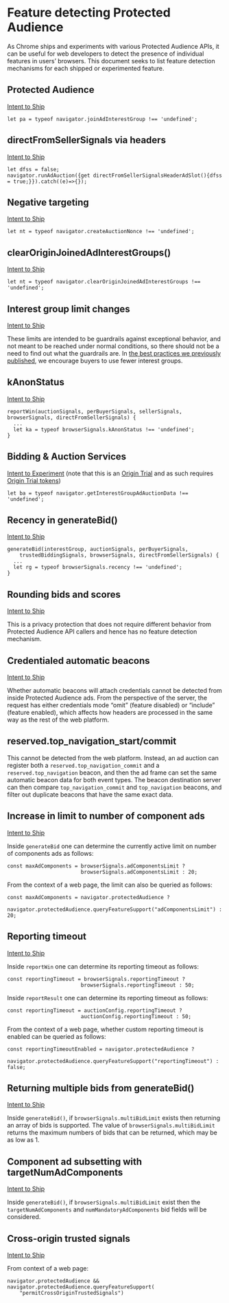 # Feature detecting Protected Audience

As Chrome ships and experiments with various Protected Audience APIs, it can be useful for web developers to detect the presence of individual features
in users’ browsers.  This document seeks to list feature detection mechanisms for each shipped or experimented feature.

## Protected Audience
[Intent to Ship](https://groups.google.com/a/chromium.org/g/blink-dev/c/igFixT5n7Bs/m/ZNrDcQ2dDQAJ)
```
let pa = typeof navigator.joinAdInterestGroup !== 'undefined';
```
## directFromSellerSignals via headers
[Intent to Ship](https://groups.google.com/a/chromium.org/g/blink-dev/c/JpWOdoPi5Wo/m/YyTaUzkxAgAJ)
```
let dfss = false;
navigator.runAdAuction({get directFromSellerSignalsHeaderAdSlot(){dfss = true;}}).catch((e)=>{});
```
## Negative targeting
[Intent to Ship](https://groups.google.com/a/chromium.org/g/blink-dev/c/xzrWfs-BwFk/m/a90JCji_AAAJ)
```
let nt = typeof navigator.createAuctionNonce !== 'undefined';
```
## clearOriginJoinedAdInterestGroups()
[Intent to Ship](https://groups.google.com/a/chromium.org/g/blink-dev/c/IfmYsMCUoHc/m/yCddTUfgBgAJ)
```
let nt = typeof navigator.clearOriginJoinedAdInterestGroups !== 'undefined';
```
## Interest group limit changes
[Intent to Ship](https://groups.google.com/a/chromium.org/g/blink-dev/c/IfmYsMCUoHc/m/yCddTUfgBgAJ)

These limits are intended to be guardrails against exceptional behavior, and not meant to be reached under normal conditions, so there should not be a 
need to find out what the guardrails are.  In [the best practices we previously published](https://developer.chrome.com/docs/privacy-sandbox/protected-audience-api/latency/#fewer-interest-groups-bidding),
we encourage buyers to use fewer interest groups.
## kAnonStatus
[Intent to Ship](https://groups.google.com/a/chromium.org/g/blink-dev/c/IfmYsMCUoHc/m/yCddTUfgBgAJ)
```
reportWin(auctionSignals, perBuyerSignals, sellerSignals, browserSignals, directFromSellerSignals) {
  ...
  let ka = typeof browserSignals.kAnonStatus !== 'undefined';
}
```
## Bidding & Auction Services
[Intent to Experiment](https://groups.google.com/a/chromium.org/g/blink-dev/c/2bwMHd3Yz7I/m/BwMKwPP6GQAJ) (note that this is an
[Origin Trial](https://developer.chrome.com/en/docs/web-platform/origin-trials/) and as such
requires [Origin Trial tokens](https://developer.chrome.com/en/docs/web-platform/origin-trials/#iframe))
```
let ba = typeof navigator.getInterestGroupAdAuctionData !== 'undefined';
```
## Recency in generateBid()
[Intent to Ship](https://groups.google.com/a/chromium.org/g/blink-dev/c/-bQKNLit6nw/m/vPe0uSXtAAAJ)
```
generateBid(interestGroup, auctionSignals, perBuyerSignals,
    trustedBiddingSignals, browserSignals, directFromSellerSignals) {
  ...
  let rg = typeof browserSignals.recency !== 'undefined';
}
```
## Rounding bids and scores
[Intent to Ship](https://groups.google.com/a/chromium.org/g/blink-dev/c/-bQKNLit6nw/m/vPe0uSXtAAAJ)

This is a privacy protection that does not require different behavior from Protected Audience API callers and hence has no feature detection mechanism.
## Credentialed automatic beacons
[Intent to Ship](https://groups.google.com/a/chromium.org/g/blink-dev/c/rMyTWCo-f_I)

Whether automatic beacons will attach credentials cannot be detected from inside Protected Audience ads. From the perspective of the server, the request
has either credentials mode “omit” (feature disabled) or “include” (feature enabled), which affects how headers are processed in the same way as the rest
of the web platform.
## reserved.top_navigation_start/commit
This cannot be detected from the web platform. Instead, an ad auction can register both a `reserved.top_navigation_commit` and a `reserved.top_navigation`
beacon, and then the ad frame can set the same automatic beacon data for both event types. The beacon destination server can then compare
`top_navigation_commit` and `top_navigation` beacons, and filter out duplicate beacons that have the same exact data.

## Increase in limit to number of component ads
[Intent to Ship](https://groups.google.com/a/chromium.org/g/blink-dev/c/3RUQk0GCC9Q/m/NBOcT00mAAAJ)

Inside `generateBid` one can determine the currently active limit on number of components ads as follows:
```
const maxAdComponents = browserSignals.adComponentsLimit ?
                        browserSignals.adComponentsLimit : 20;
```

From the context of a web page, the limit can also be queried as follows:
```
const maxAdComponents = navigator.protectedAudience ?
    navigator.protectedAudience.queryFeatureSupport("adComponentsLimit") : 20;
```

## Reporting timeout
[Intent to Ship](TBD)

Inside `reportWin` one can determine its reporting timeout as follows:
```
const reportingTimeout = browserSignals.reportingTimeout ?
                        browserSignals.reportingTimeout : 50;
```

Inside `reportResult` one can determine its reporting timeout as follows:
```
const reportingTimeout = auctionConfig.reportingTimeout ?
                        auctionConfig.reportingTimeout : 50;
```

From the context of a web page, whether custom reporting timeout is enabled can be queried as follows:
```
const reportingTimeoutEnabled = navigator.protectedAudience ?
    navigator.protectedAudience.queryFeatureSupport("reportingTimeout") : false;
```

## Returning multiple bids from generateBid()
[Intent to Ship](TBD)

Inside `generateBid()`, if `browserSignals.multiBidLimit` exists then returning
an array of bids is supported. The value of `browserSignals.multiBidLimit`
returns the maximum numbers of bids that can be returned, which may be as low as
1.

## Component ad subsetting with targetNumAdComponents
[Intent to Ship](TBD)

Inside `generateBid()`, if `browserSignals.multiBidLimit` exist then
the `targetNumAdComponents` and `numMandatoryAdComponents` bid fields will be
considered.

## Cross-origin trusted signals
[Intent to Ship](TBD)

From context of a web page:
```
navigator.protectedAudience && navigator.protectedAudience.queryFeatureSupport(
    "permitCrossOriginTrustedSignals")
```
